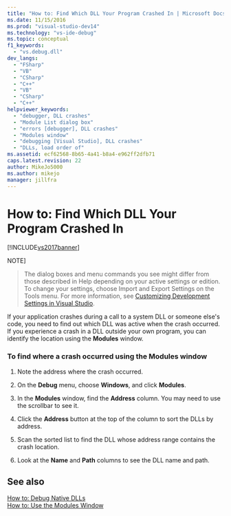 ```yaml
---
title: "How to: Find Which DLL Your Program Crashed In | Microsoft Docs"
ms.date: 11/15/2016
ms.prod: "visual-studio-dev14"
ms.technology: "vs-ide-debug"
ms.topic: conceptual
f1_keywords: 
  - "vs.debug.dll"
dev_langs: 
  - "FSharp"
  - "VB"
  - "CSharp"
  - "C++"
  - "VB"
  - "CSharp"
  - "C++"
helpviewer_keywords: 
  - "debugger, DLL crashes"
  - "Module List dialog box"
  - "errors [debugger], DLL crashes"
  - "Modules window"
  - "debugging [Visual Studio], DLL crashes"
  - "DLLs, load order of"
ms.assetid: ecf62568-8b65-4a41-b8a4-e962ff2dfb71
caps.latest.revision: 22
author: MikeJo5000
ms.author: mikejo
manager: jillfra
---
```

# How to: Find Which DLL Your Program Crashed In
[!INCLUDE[vs2017banner](../includes/vs2017banner.md)]

NOTE]
> The dialog boxes and menu commands you see might differ from those described in Help depending on your active settings or edition. To change your settings, choose Import and Export Settings on the Tools menu. For more information, see [Customizing Development Settings in Visual Studio](https://msdn.microsoft.com/22c4debb-4e31-47a8-8f19-16f328d7dcd3).  
  
 If your application crashes during a call to a system DLL or someone else's code, you need to find out which DLL was active when the crash occurred. If you experience a crash in a DLL outside your own program, you can identify the location using the **Modules** window.  
  
### To find where a crash occurred using the Modules window  
  
1. Note the address where the crash occurred.  
  
2. On the **Debug** menu, choose **Windows**, and click **Modules**.  
  
3. In the **Modules** window, find the **Address** column. You may need to use the scrollbar to see it.  
  
4. Click the **Address** button at the top of the column to sort the DLLs by address.  
  
5. Scan the sorted list to find the DLL whose address range contains the crash location.  
  
6. Look at the **Name** and **Path** columns to see the DLL name and path.  
  
## See also  
 [How to: Debug Native DLLs](../debugger/how-to-debug-native-dlls.md)   
 [How to: Use the Modules Window](../debugger/how-to-use-the-modules-window.md)
